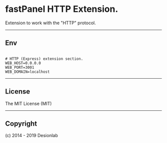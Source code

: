 # fastPanel HTTP Extension.
Extension to work with the "HTTP" protocol.

---

## Env

``` dotenv

# HTTP (Express) extension section.
WEB_HOST=0.0.0.0
WEB_PORT=3001
WEB_DOMAIN=localhost

```

---

## License
The MIT License (MIT)

---

## Copyright
(c) 2014 - 2019 Desionlab
